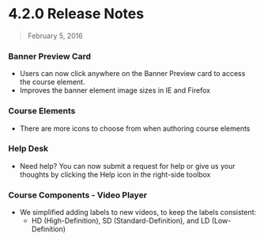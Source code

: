 4.2.0 Release Notes
===================

> February 5, 2016

### Banner Preview Card

* Users can now click anywhere on the Banner Preview card to access the course element.
* Improves the banner element image sizes in IE and Firefox

### Course Elements

* There are more icons to choose from when authoring course elements

### Help Desk

* Need help? You can now submit a request for help or give us your thoughts by clicking the Help icon in the right-side toolbox

### Course Components - Video Player

* We simplified adding labels to new videos, to keep the labels consistent:
    * HD (High-Definition), SD (Standard-Definition), and LD (Low-Definition)
